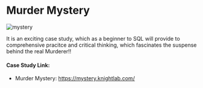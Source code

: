 # Murder Mystery
 ![mystery](https://github.com/user-attachments/assets/4dd50a07-65b4-4b28-bf05-9a1b30e66d80)

<p>It is an exciting case study, which as a beginner to  SQL will provide to comprehensive pracitce and critical thinking, which fascinates the suspense behind the real Murderer!!
</p> 

#### Case Study Link: 
- Murder Mystery: https://mystery.knightlab.com/

